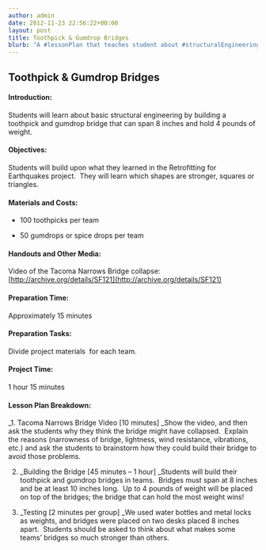 ```yaml
---
author: admin
date: 2012-11-23 22:56:22+00:00
layout: post
title: Toothpick & Gumdrop Bridges
blurb: "A #lessonPlan that teaches student about #structuralEngineering by building toothpick and gumdrop #bridges."
---
```


## Toothpick & Gumdrop Bridges




#### Introduction:


Students will learn about basic structural engineering by building a toothpick and gumdrop bridge that can span 8 inches and hold 4 pounds of weight.


#### Objectives:


Students will build upon what they learned in the Retrofitting for Earthquakes project.  They will learn which shapes are stronger, squares or triangles.

<!-- more -->



#### Materials and Costs:





	
  * 100 toothpicks per team

	
  * 50 gumdrops or spice drops per team




#### Handouts and Other Media:


Video of the Tacoma Narrows Bridge collapse: [http://archive.org/details/SF121](http://archive.org/details/SF121)


#### Preparation Time:


Approximately 15 minutes


#### Preparation Tasks:


Divide project materials  for each team.


#### Project Time:


1 hour 15 minutes


#### Lesson Plan Breakdown:


_1. Tacoma Narrows Bridge Video [10 minutes] _Show the video, and then ask the students why they think the bridge might have collapsed.  Explain the reasons (narrowness of bridge, lightness, wind resistance, vibrations, etc.) and ask the students to brainstorm how they could build their bridge to avoid those problems.

2. _Building the Bridge [45 minutes – 1 hour] _Students will build their toothpick and gumdrop bridges in teams.  Bridges must span at 8 inches and be at least 10 inches long.  Up to 4 pounds of weight will be placed on top of the bridges; the bridge that can hold the most weight wins!

3. _Testing [2 minutes per group] _We used water bottles and metal locks as weights, and bridges were placed on two desks placed 8 inches apart.  Students should be asked to think about what makes some teams’ bridges so much stronger than others.


